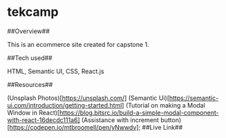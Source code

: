 # tekcamp

##Overview##

This is an ecommerce site created for capstone 1.

##Tech used##

HTML, Semantic UI, CSS, React.js

##Resources##

(Unsplash Photos)[https://unsplash.com/]
(Semantic Ui)[https://semantic-ui.com/introduction/getting-started.html]
(Tutorial on making a Modal Window in React)[https://blog.bitsrc.io/build-a-simple-modal-component-with-react-16decdc111a6]
(Assistance with increment button)[https://codepen.io/mtbroomell/pen/yNwwdv];
##Live Link##
